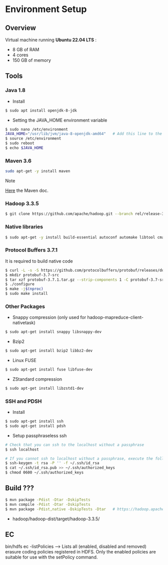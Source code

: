 # Environment Setup
## Overview
Virtual machine running **Ubuntu 22.04 LTS** :
  * 8 GB of RAM 
  * 4 cores
  * 150 GB of memory

## Tools
### Java 1.8
* Install
```bash
$ sudo apt install openjdk-8-jdk
```

* Setting the JAVA_HOME environment variable 
```bash
$ sudo nano /etc/environment                    
JAVA_HOME="/usr/lib/jvm/java-8-openjdk-amd64"   # Add this line to the end of the file
$ source /etc/environment                       
$ sudo reboot                                   
$ echo $JAVA_HOME                               
```

### Maven 3.6
```bash
sudo apt-get -y install maven
```

> [!NOTE]
> [Here](https://maven.apache.org/guides/getting-started/index.html) the Maven doc.

### Hadoop 3.3.5
```bash
$ git clone https://github.com/apache/hadoop.git --branch rel/release-3.3.5 --single-branch
```

### Native libraries
```bash
$ sudo apt-get -y install build-essential autoconf automake libtool cmake zlib1g-dev pkg-config libssl-dev libsasl2-dev
```

### Protocol Buffers 3.7.1
It is required to build native code
```bash
$ curl -L -s -S https://github.com/protocolbuffers/protobuf/releases/download/v3.7.1/protobuf-java-3.7.1.tar.gz -o protobuf-3.7.1.tar.gz
$ mkdir protobuf-3.7-src
$ tar xzf protobuf-3.7.1.tar.gz --strip-components 1 -C protobuf-3.7-src && cd protobuf-3.7-src
$ ./configure
$ make -j$(nproc)
$ sudo make install
```
### Other Packages
* Snappy compression (only used for hadoop-mapreduce-client-nativetask)
```bash
$ sudo apt-get install snappy libsnappy-dev
```
* Bzip2
```bash
$ sudo apt-get install bzip2 libbz2-dev
```
* Linux FUSE
```bash
$ sudo apt-get install fuse libfuse-dev
```
* ZStandard compression
```bash
$ sudo apt-get install libzstd1-dev
```

### SSH and PDSH
* Install 
```bash
$ sudo apt-get install ssh
$ sudo apt-get install pdsh
```
* Setup passphraseless ssh

```bash
# Check that you can ssh to the localhost without a passphrase
$ ssh localhost

# If you cannot ssh to localhost without a passphrase, execute the following commands
$ ssh-keygen -t rsa -P '' -f ~/.ssh/id_rsa
$ cat ~/.ssh/id_rsa.pub >> ~/.ssh/authorized_keys
$ chmod 0600 ~/.ssh/authorized_keys
```

## Build ???
```bash
$ mvn package -Pdist -Dtar -DskipTests
$ mvn compile -Pdist -Dtar -DskipTests
$ mvn package -Pdist,native -DskipTests -Dtar   # https://hadoop.apache.org/docs/current/hadoop-project-dist/hadoop-common/NativeLibraries.html
```


* hadoop/hadoop-dist/target/hadoop-3.3.5/

## EC 
bin/hdfs ec -listPolicies  --> Lists all (enabled, disabled and removed) erasure coding policies registered in HDFS. Only the enabled policies are suitable for use with the setPolicy command.